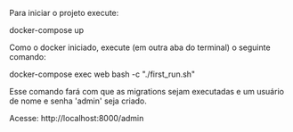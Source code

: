 Para iniciar o projeto execute:

docker-compose up

Como o docker iniciado, execute (em outra aba do terminal) o seguinte comando:

docker-compose exec web bash -c "./first_run.sh"

Esse comando fará com que as migrations sejam executadas e um usuário de nome e senha 'admin' seja criado.

Acesse: http://localhost:8000/admin